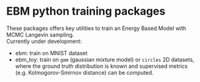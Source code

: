 # EBM python training packages
These packages offers key utilities to train an Energy Based Model with MCMC Langevin sampling.  
Currently under development:
- ebm: train on MNIST dataset
- ebm_toy: train on `gmm` (gaussian mixture model) or `circles` 2D datasets, where the ground truth distribution is known and supervised metrics (e.g. Kolmogorov-Smirnov distance) can be computed.
